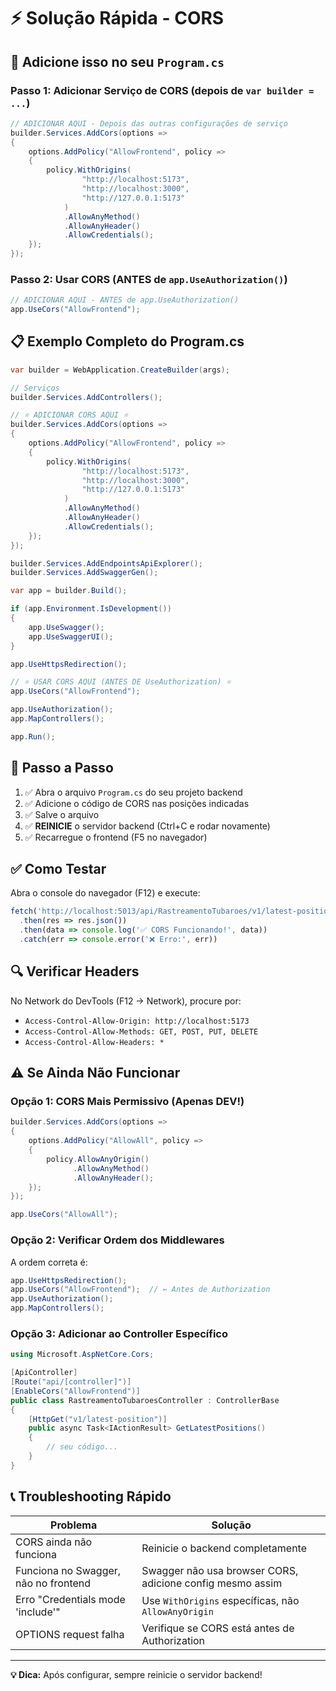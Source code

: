 # ⚡ Solução Rápida - CORS

## 🎯 Adicione isso no seu `Program.cs`

### Passo 1: Adicionar Serviço de CORS (depois de `var builder = ...`)

```csharp
// ADICIONAR AQUI - Depois das outras configurações de serviço
builder.Services.AddCors(options =>
{
    options.AddPolicy("AllowFrontend", policy =>
    {
        policy.WithOrigins(
                "http://localhost:5173",
                "http://localhost:3000",
                "http://127.0.0.1:5173"
            )
            .AllowAnyMethod()
            .AllowAnyHeader()
            .AllowCredentials();
    });
});
```

### Passo 2: Usar CORS (ANTES de `app.UseAuthorization()`)

```csharp
// ADICIONAR AQUI - ANTES de app.UseAuthorization()
app.UseCors("AllowFrontend");
```

## 📋 Exemplo Completo do Program.cs

```csharp
var builder = WebApplication.CreateBuilder(args);

// Serviços
builder.Services.AddControllers();

// ⭐ ADICIONAR CORS AQUI ⭐
builder.Services.AddCors(options =>
{
    options.AddPolicy("AllowFrontend", policy =>
    {
        policy.WithOrigins(
                "http://localhost:5173",
                "http://localhost:3000",
                "http://127.0.0.1:5173"
            )
            .AllowAnyMethod()
            .AllowAnyHeader()
            .AllowCredentials();
    });
});

builder.Services.AddEndpointsApiExplorer();
builder.Services.AddSwaggerGen();

var app = builder.Build();

if (app.Environment.IsDevelopment())
{
    app.UseSwagger();
    app.UseSwaggerUI();
}

app.UseHttpsRedirection();

// ⭐ USAR CORS AQUI (ANTES DE UseAuthorization) ⭐
app.UseCors("AllowFrontend");

app.UseAuthorization();
app.MapControllers();

app.Run();
```

## 🚀 Passo a Passo

1. ✅ Abra o arquivo `Program.cs` do seu projeto backend
2. ✅ Adicione o código de CORS nas posições indicadas
3. ✅ Salve o arquivo
4. ✅ **REINICIE** o servidor backend (Ctrl+C e rodar novamente)
5. ✅ Recarregue o frontend (F5 no navegador)

## ✅ Como Testar

Abra o console do navegador (F12) e execute:

```javascript
fetch('http://localhost:5013/api/RastreamentoTubaroes/v1/latest-position')
  .then(res => res.json())
  .then(data => console.log('✅ CORS Funcionando!', data))
  .catch(err => console.error('❌ Erro:', err))
```

## 🔍 Verificar Headers

No Network do DevTools (F12 → Network), procure por:
- `Access-Control-Allow-Origin: http://localhost:5173`
- `Access-Control-Allow-Methods: GET, POST, PUT, DELETE`
- `Access-Control-Allow-Headers: *`

## ⚠️ Se Ainda Não Funcionar

### Opção 1: CORS Mais Permissivo (Apenas DEV!)

```csharp
builder.Services.AddCors(options =>
{
    options.AddPolicy("AllowAll", policy =>
    {
        policy.AllowAnyOrigin()
              .AllowAnyMethod()
              .AllowAnyHeader();
    });
});

app.UseCors("AllowAll");
```

### Opção 2: Verificar Ordem dos Middlewares

A ordem correta é:
```csharp
app.UseHttpsRedirection();
app.UseCors("AllowFrontend");  // ← Antes de Authorization
app.UseAuthorization();
app.MapControllers();
```

### Opção 3: Adicionar ao Controller Específico

```csharp
using Microsoft.AspNetCore.Cors;

[ApiController]
[Route("api/[controller]")]
[EnableCors("AllowFrontend")]
public class RastreamentoTubaroesController : ControllerBase
{
    [HttpGet("v1/latest-position")]
    public async Task<IActionResult> GetLatestPositions()
    {
        // seu código...
    }
}
```

## 📞 Troubleshooting Rápido

| Problema | Solução |
|----------|---------|
| CORS ainda não funciona | Reinicie o backend completamente |
| Funciona no Swagger, não no frontend | Swagger não usa browser CORS, adicione config mesmo assim |
| Erro "Credentials mode 'include'" | Use `WithOrigins` específicas, não `AllowAnyOrigin` |
| OPTIONS request falha | Verifique se CORS está antes de Authorization |

---

**💡 Dica:** Após configurar, sempre reinicie o servidor backend!

